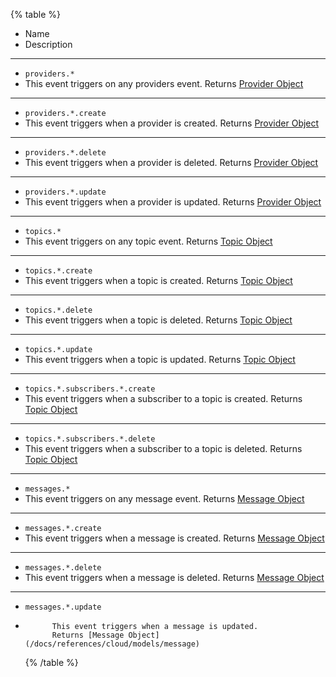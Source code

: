 {% table %}

-   Name
-   Description

---

-   `providers.*`
-   This event triggers on any providers event.
    Returns [Provider Object](/docs/references/cloud/models/provider)

---

-   `providers.*.create`
-   This event triggers when a provider is created.
    Returns [Provider Object](/docs/references/cloud/models/provider)

---

-   `providers.*.delete`
-   This event triggers when a provider is deleted.
    Returns [Provider Object](/docs/references/cloud/models/provider)

---

-   `providers.*.update`
-   This event triggers when a provider is updated.
    Returns [Provider Object](/docs/references/cloud/models/provider)

---

-   `topics.*`
-   This event triggers on any topic event.
    Returns [Topic Object](/docs/references/cloud/models/topic)

---

-   `topics.*.create`
-   This event triggers when a topic is created.
    Returns [Topic Object](/docs/references/cloud/models/topic)

---

-   `topics.*.delete`
-   This event triggers when a topic is deleted.
    Returns [Topic Object](/docs/references/cloud/models/topic)

---

-   `topics.*.update`
-   This event triggers when a topic is updated.
    Returns [Topic Object](/docs/references/cloud/models/topic)

---

-   `topics.*.subscribers.*.create`
-   This event triggers when a subscriber to a topic is created.
    Returns [Topic Object](/docs/references/cloud/models/topic)

---

-   `topics.*.subscribers.*.delete`
-   This event triggers when a subscriber to a topic is deleted.
    Returns [Topic Object](/docs/references/cloud/models/topic)

---

-   `messages.*`
-   This event triggers on any message event.
    Returns [Message Object](/docs/references/cloud/models/message)

---

-   `messages.*.create`
-   This event triggers when a message is created.
    Returns [Message Object](/docs/references/cloud/models/message)

---

-   `messages.*.delete`
-   This event triggers when a message is deleted.
    Returns [Message Object](/docs/references/cloud/models/message)

---

-   `messages.*.update`
-           This event triggers when a message is updated.
            Returns [Message Object](/docs/references/cloud/models/message)
    {% /table %}
